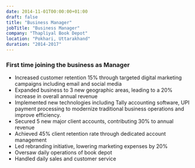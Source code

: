 ```yaml
---
date: 2014-11-01T00:00:00+01:00
draft: false
title: "Business Manager"
jobTitle: "Business Manager"
company: "Thapliyal Book Depot"
location: "Pokhari, Uttarakhand"
duration: "2014-2017"
---
```

### First time joining the business as Manager

- Increased customer retention 15% through targeted digital marketing campaigns including email and social media
- Expanded business to 3 new geographic areas, leading to a 20% increase in overall annual revenue
- Implemented new technologies including Tally accounting software, UPI payment processing to modernize traditional business operations and improve efficiency.
- Secured 5 new major client accounts, contributing 30% to annual revenue
- Achieved 45% client retention rate through dedicated account management
- Led rebranding initiative, lowering marketing expenses by 20%
- Oversaw daily operations of book depot
- Handled daily sales and customer service
